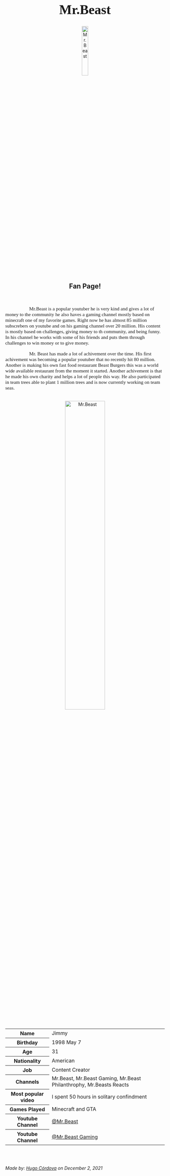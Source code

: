 <h1 style="font-family:Brush Script MT; font-size:300%;" align="center" > <b> Mr.Beast </b></h1>

<div align="center">
    <img    src="https://art.pixilart.com/9e632d6c399893c.png"
            title="Mr.Beast"
            width="20%"
            height="20%" 
            />
</div>

<h2 align="center" > Fan Page!</h2>

<br>

<p style = "text-indent: 2cm; font-family: Comic Sans MS; font-size:110%">
Mr.Beast is a popular youtuber he is very kind and gives a lot of money to the community he also haves a gaming channel mostly based on minecraft one of my favorite games. Right now he has almost 85 million subscrebers on youtube and on his gaming channel over 20 million. His content is mostly based on challenges, giving money to th community, and being funny. In his channel he works with some of his friends and puts them through challenges to win money or to give money.
</p>
<p style = "text-indent: 2cm; font-family: Comic Sans MS; font-size:110%">
Mr. Beast has made a lot of achivement over the time. His first achivement was becoming a popular youtuber that no recently hit 80 million. Another is making his own fast food restaurant Beast Burgers this was a world wide available restaurant from the moment it started. Another achivement is that he made his own charity and helps a lot of people this way. He also participated in team trees able to plant 1 million trees and is now currently working on team seas.
</p>
<br>

<div align="center">
    <img    src="https://static1.gamerantimages.com/wordpress/wp-content/uploads/2020/04/mr-beast.jpg"
            title="Mr.Beast"
            width="50%"
            height="50%" 
            />
</div>

<br>


<table>
    <tr>
        <th>Name</th>
        <td>Jimmy</td>
    </tr>
    <tr>
        <th>Birthday</th>
        <td>1998 May 7</td>
    </tr>
    <tr>
        <th>Age</th>
        <td>31</td>
    </tr>
        <tr>
        <th>Nationality</th>
        <td>American</td>
    </tr>
    <tr>
        <th>Job</th>
        <td>Content Creator</td>
    </tr>
    <tr>
        <th>Channels</th>
        <td>Mr.Beast, Mr.Beast Gaming, Mr.Beast Philanthrophy, Mr.Beasts Reacts</td>
    </tr>
    <tr>
        <th>Most popular video</th>
        <td>I spent 50 hours in solitary confindment</td>
    </tr>
    <tr>
        <th>Games Played</th>
        <td>Minecraft and GTA</td>
    </tr>
    <tr>
        <th>Youtube Channel</th>
        <td><a href="https://www.youtube.com/c/MrBeast6000">@Mr.Beast</a></td>
    </tr>
    <tr>
        <th>Youtube Channel</th>
        <td><a href="https://www.youtube.com/channel/UCIPPMRA040LQr5QPyJEbmXA">@Mr.Beast Gaming</a></td>
    </tr>
</table>


<br><br>

<p>
    <i>Made by: <u>Hugo Córdova</u> on December 2, 2021</i>
</p>
